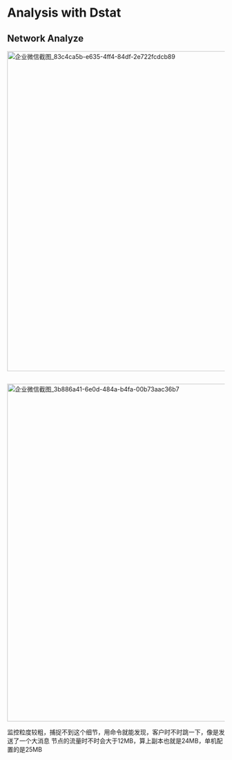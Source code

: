 # Analysis with Dstat 

## Network Analyze

<img width="739" alt="企业微信截图_83c4ca5b-e635-4ff4-84df-2e722fcdcb89" src="https://github.com/armorsuitable/armorsuitable.github.io/assets/9997624/f11c59f4-b0ed-400b-8735-cf1d02ab6120">

## 

<img width="780" alt="企业微信截图_3b886a41-6e0d-484a-b4fa-00b73aac36b7" src="https://github.com/armorsuitable/armorsuitable.github.io/assets/9997624/6f2af95d-ed46-480a-96db-13b639a0b47d">

监控粒度较粗，捕捉不到这个细节，用命令就能发现，客户时不时跳一下，像是发送了一个大消息
节点的流量时不时会大于12MB，算上副本也就是24MB，单机配置的是25MB
